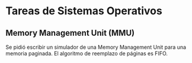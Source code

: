 # Tareas de Sistemas Operativos

## Memory Management Unit (MMU)

Se pidió escribir un simulador de una Memory Management
Unit para una memoria paginada. El algoritmo de reemplazo de páginas es FIFO.
